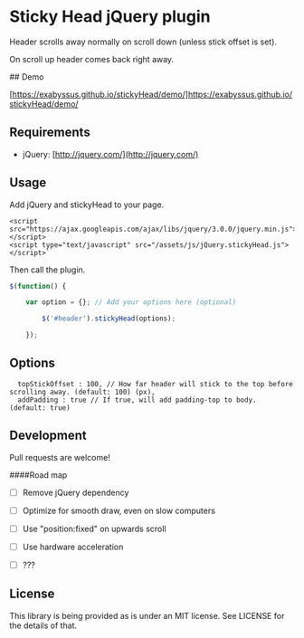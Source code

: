 # Sticky Head jQuery plugin
Header scrolls away normally on scroll down (unless stick offset is set).

On scroll up header comes back right away.

## Demo

[https://exabyssus.github.io/stickyHead/demo/]https://exabyssus.github.io/stickyHead/demo/

## Requirements

- jQuery: [http://jquery.com/](http://jquery.com/)

## Usage

Add jQuery and stickyHead to your page.
```
<script src="https://ajax.googleapis.com/ajax/libs/jquery/3.0.0/jquery.min.js"></script>
<script type="text/javascript" src="/assets/js/jQuery.stickyHead.js"></script>`
```

Then call the plugin.
```javascript
$(function() {

    var option = {}; // Add your options here (optional)

		$('#header').stickyHead(options);

	});
```

## Options
```
  topStickOffset : 100, // How far header will stick to the top before scrolling away. (default: 100) (px),
  addPadding : true // If true, will add padding-top to body. (default: true)
```
## Development

Pull requests are welcome!

####Road map

- [ ] Remove jQuery dependency
- [ ] Optimize for smooth draw, even on slow computers
- [ ] Use "position:fixed" on upwards scroll
- [ ] Use hardware acceleration
- [ ] ???


## License

This library is being provided as is under an MIT license. See LICENSE for the details of that.
